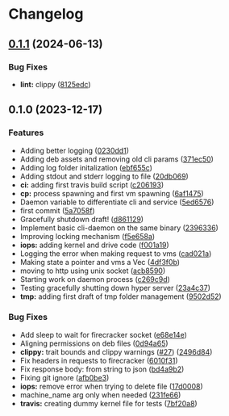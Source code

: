 # Changelog

## [0.1.1](https://github.com/sousandrei/firesquid/compare/v0.1.0...v0.1.1) (2024-06-13)


### Bug Fixes

* **lint:** clippy ([8125edc](https://github.com/sousandrei/firesquid/commit/8125edc71c2beae0c85f827b94c8d183600f5b9a))

## 0.1.0 (2023-12-17)


### Features

* Adding better logging ([0230dd1](https://github.com/sousandrei/firesquid/commit/0230dd1c2d34ccb186f0f1f07b16194faeb7eb43))
* Adding deb assets and removing old cli params ([371ec50](https://github.com/sousandrei/firesquid/commit/371ec50cc69c8ca3363fe68f55c49b65c7f96bc4))
* Adding log folder initalization ([ebf655c](https://github.com/sousandrei/firesquid/commit/ebf655c8a63ff1fb407cd4bb86d81c119f312f72))
* Adding stdout and stderr logging to file ([20db069](https://github.com/sousandrei/firesquid/commit/20db069fa2ea98594d95c1922be5653f0f6b5f1c))
* **ci:** adding first travis build script ([c206193](https://github.com/sousandrei/firesquid/commit/c206193316c86baf692871c91bc1c7411b0c0380))
* **cp:** process spawning and first vm spawning ([6af1475](https://github.com/sousandrei/firesquid/commit/6af14755a9449118ced93ed48db4997b27480a37))
* Daemon variable to differentiate cli and service ([5ed6576](https://github.com/sousandrei/firesquid/commit/5ed6576d944b12464d15ac4f86df60fba8623618))
* first commit ([5a7058f](https://github.com/sousandrei/firesquid/commit/5a7058fad56b2085d0a9d1763a0cade86140dfd6))
* Gracefully shutdown draft! ([d861129](https://github.com/sousandrei/firesquid/commit/d86112956d776158bbff20f80367a3d4e9607085))
* Implement basic cli-daemon on the same binary ([2396336](https://github.com/sousandrei/firesquid/commit/239633602b3a3a561220bb1f130c896f942c53a6))
* Improving locking mechanism ([f5e658a](https://github.com/sousandrei/firesquid/commit/f5e658adef857e5a000dd26fe2bad4aab899fdac))
* **iops:** adding kernel and drive code ([f001a19](https://github.com/sousandrei/firesquid/commit/f001a1901311e3a075fc291638f61acf1887d8e5))
* Logging the error when making request to vms ([cad021a](https://github.com/sousandrei/firesquid/commit/cad021a8800ff75466981b1934fa8566781bb105))
* Making state a pointer and vms a Vec ([4df3f0b](https://github.com/sousandrei/firesquid/commit/4df3f0b8875a9a393e5777ce30c47cf7a365f728))
* moving to http using unix socket ([acb8590](https://github.com/sousandrei/firesquid/commit/acb8590c97147c4e6d027fc33d553f3ffe0b6ad7))
* Starting work on daemon process ([c269c9d](https://github.com/sousandrei/firesquid/commit/c269c9d24e1d62ed3749e531908e25cb484d9ba2))
* Testing gracefully shutting down hyper server ([23a4c37](https://github.com/sousandrei/firesquid/commit/23a4c37f2451ec5b26661ceb81ff34b77278c41f))
* **tmp:** adding first draft of tmp folder management ([9502d52](https://github.com/sousandrei/firesquid/commit/9502d52a7b3ad9843048f6ba51b451e8a33f561b))


### Bug Fixes

* Add sleep to wait for firecracker socket ([e68e14e](https://github.com/sousandrei/firesquid/commit/e68e14e5aa4c1fd7535f2d7c2d2b79b85a69d37b))
* Aligning permissions on deb files ([0d94a65](https://github.com/sousandrei/firesquid/commit/0d94a65354bb6f9fb78704d590f8bdda7f8ed38c))
* **clippy:** trait bounds and clippy warnings ([#27](https://github.com/sousandrei/firesquid/issues/27)) ([2496d84](https://github.com/sousandrei/firesquid/commit/2496d845bca0b06e4b8c9afe91f3010c13253582))
* Fix headers in requests to firecracker ([6010f31](https://github.com/sousandrei/firesquid/commit/6010f31200393a90ab4359fb131e941f6b54a6ed))
* Fix response body: from string to json ([bd4a9b2](https://github.com/sousandrei/firesquid/commit/bd4a9b28ceb8f2ab045e4546f5c91d5c9cafdbe9))
* Fixing git ignore ([afb0be3](https://github.com/sousandrei/firesquid/commit/afb0be3ce93fec69976e55c35479ca6e8fe8162f))
* **iops:** remove error when trying to delete file ([17d0008](https://github.com/sousandrei/firesquid/commit/17d000829ac8c9f7900577683ff0703a3193463a))
* machine_name arg only when needed ([231fe66](https://github.com/sousandrei/firesquid/commit/231fe66935c6d02b8e6f1d56c2c87b33865de047))
* **travis:** creating dummy kernel file for tests ([7bf20a8](https://github.com/sousandrei/firesquid/commit/7bf20a8cab1a164f9ed059c9b7e37af900deaeff))
